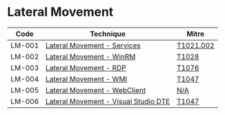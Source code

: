 # Lateral Movement

|Code     |Technique               |Mitre     |
|---------|------------------------|----------|
|LM-001   |[Lateral Movement - Services](https://pentestlab.blog/2020/07/21/lateral-movement-services/)|[T1021.002](https://attack.mitre.org/techniques/T1021/002/)|
|LM-002   |[Lateral Movement - WinRM](https://pentestlab.blog/2018/05/15/lateral-movement-winrm/)|[T1028](https://attack.mitre.org/techniques/T1028/)|
|LM-003   |[Lateral Movement - RDP](https://pentestlab.blog/2018/04/24/lateral-movement-rdp/)|[T1076](https://attack.mitre.org/techniques/T1076/)|
|LM-004   |[Lateral Movement - WMI]()|[T1047](https://attack.mitre.org/techniques/T1047/)|
|LM-005   |[Lateral Movement - WebClient](https://pentestlab.blog/2021/10/20/lateral-movement-webclient/)|[N/A](https://attack.mitre.org)|
|LM-006   |[Lateral Movement - Visual Studio DTE]()|[T1047](https://attack.mitre.org/techniques/T1047/)|
